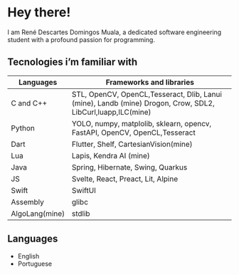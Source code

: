 # Hey there!

I am René Descartes Domingos Muala, a dedicated software engineering student with a profound passion for programming.

## Tecnologies i’m familiar with

| Languages | Frameworks and libraries |
| --- | --- |
| C and C++ | STL, OpenCV,  OpenCL,Tesseract, Dlib, Lanui (mine), Landb (mine) Drogon, Crow, SDL2, LibCurl,luapp,ILC(mine) |
| Python | YOLO, numpy, matplolib, sklearn, opencv, FastAPI, OpenCV,  OpenCL,Tesseract |
| Dart | Flutter, Shelf, CartesianVision(mine) |
| Lua | Lapis, Kendra AI (mine) |
| Java | Spring, Hibernate, Swing, Quarkus |
| JS | Svelte, React, Preact, Lit, Alpine |
| Swift | SwiftUI |
| Assembly | glibc |
| AlgoLang(mine) | stdlib |

## Languages

- English
- Portuguese
<!---
ReneMuala/ReneMuala is a ✨ special ✨ repository because its `README.md` (this file) appears on your GitHub profile.
You can click the Preview link to take a look at your changes.
--->
